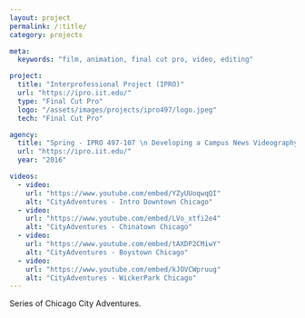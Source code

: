 ```yaml
---
layout: project
permalink: /:title/
category: projects

meta:
  keywords: "film, animation, final cut pro, video, editing"

project:
  title: "Interprofessional Project (IPRO)"
  url: "https://ipro.iit.edu/"
  type: "Final Cut Pro"
  logo: "/assets/images/projects/ipro497/logo.jpeg"
  tech: "Final Cut Pro"

agency:
  title: "Spring - IPRO 497-107 \n Developing a Campus News Videography Experience"
  url: "https://ipro.iit.edu/"
  year: "2016"

videos:
  - video:
    url: "https://www.youtube.com/embed/YZyUUoqwqQI"
    alt: "CityAdventures - Intro Downtown Chicago"
  - video:
    url: "https://www.youtube.com/embed/LVo_xtfi2e4"
    alt: "CityAdventures - Chinatown Chicago"
  - video:
    url: "https://www.youtube.com/embed/tAXDP2CMiwY"
    alt: "CityAdventures - Boystown Chicago"
  - video:
    url: "https://www.youtube.com/embed/kJOVCWpruug"
    alt: "CityAdventures - WickerPark Chicago"
---
```

<p>Series of Chicago City Adventures.</p>
 